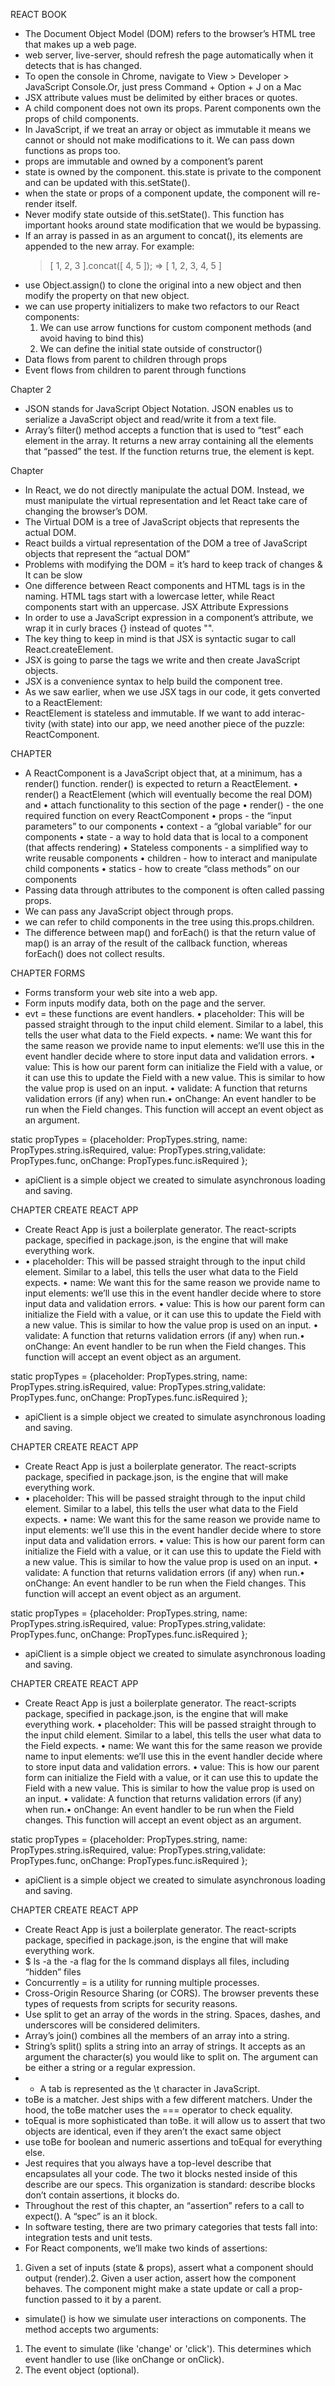 REACT BOOK

- The Document Object Model (DOM) refers to the browser’s HTML tree that makes up a web page.
- web server, live-server, should refresh the page automatically when it detects that is has changed.
- To open the console in Chrome, navigate to View > Developer > JavaScript Console.Or, just press Command + Option + J on a Mac
- JSX attribute values must be delimited by either braces or quotes.
- A child component does not own its props. Parent components own the props of child components.
- In JavaScript, if we treat an array or object as immutable it means we cannot or should not make modifications to it.
  We can pass down functions as props too.
- props are immutable and owned by a component’s parent
- state is owned by the component. this.state is private to the component and can be updated with this.setState().
- when the state or props of a component update, the component will re-render itself.
- Never modify state outside of this.setState(). This function has important hooks around state modification that we would be bypassing.
- If an array is passed in as an argument to concat(), its elements are appended to the new array. For example:
  > [ 1, 2, 3 ].concat([ 4, 5 ]); => [ 1, 2, 3, 4, 5 ]
- use Object.assign() to clone the original into a new object and then modify the property on that new object.
- we can use property initializers to make two refactors to our React components:
  1. We can use arrow functions for custom component methods (and avoid having to bind this)
  2. We can define the initial state outside of constructor()
- Data flows from parent to children through props
- Event flows from children to parent through functions

Chapter 2

- JSON stands for JavaScript Object Notation. JSON enables us to serialize a JavaScript object and read/write it from a text file.
- Array’s filter() method accepts a function that is used to “test” each element in the array. It returns a new array containing all the elements that “passed” the test. If the function returns true, the element is kept.

Chapter

- In React, we do not directly manipulate the actual DOM. Instead, we must manipulate the virtual representation and let React take care of changing the browser’s DOM.
- The Virtual DOM is a tree of JavaScript objects that represents the actual DOM.
- React builds a virtual representation of the DOM a tree of JavaScript objects that represent the “actual DOM”
- Problems with modifying the DOM = it’s hard to keep track of changes & It can be slow
- One difference between React components and HTML tags is in the naming. HTML tags start with
  a lowercase letter, while React components start with an uppercase.
  JSX Attribute Expressions
- In order to use a JavaScript expression in a component’s attribute, we wrap it in curly braces {} instead of quotes "".
- The key thing to keep in mind is that JSX is syntactic sugar to call React.createElement.
- JSX is going to parse the tags we write and then create JavaScript objects.
- JSX is a convenience syntax to help build the component tree.
- As we saw earlier, when we use JSX tags in our code, it gets converted to a ReactElement:
- ReactElement is stateless and immutable. If we want to add interac-
  tivity (with state) into our app, we need another piece of the puzzle: ReactComponent.

CHAPTER

- A ReactComponent is a JavaScript object that, at a minimum, has a render() function. render() is
  expected to return a ReactElement.
  • render() a ReactElement (which will eventually become the real DOM) and
  • attach functionality to this section of the page
  • render() - the one required function on every ReactComponent • props - the “input parameters” to our components • context - a “global variable” for our components • state - a way to hold data that is local to a component (that affects rendering) • Stateless components - a simplified way to write reusable components
  • children - how to interact and manipulate child components • statics - how to create “class methods” on our components
- Passing data through attributes to the component is often called passing props.
- We can pass any JavaScript object through props.
- we can refer to child components in the tree using this.props.children.
- The difference between map() and forEach() is that the return value of map() is an array of the result of the callback function, whereas forEach() does not collect results.

CHAPTER FORMS

- Forms transform your web site into a web app.
- Form inputs modify data, both on the page and the server.
- evt = these functions are event handlers.
  • placeholder: This will be passed straight through to the input child element. Similar to a label, this tells the user what data to the Field expects.
  • name: We want this for the same reason we provide name to input elements: we’ll use this in the event handler decide where to store input data and validation errors.
  • value: This is how our parent form can initialize the Field with a value, or it can use this to update the Field with a new value. This is similar to how the value prop is used on an input.
  • validate: A function that returns validation errors (if any) when run.• onChange: An event handler to be run when the Field changes. This function will accept an
  event object as an argument.

static propTypes = {placeholder: PropTypes.string,
name: PropTypes.string.isRequired,
value: PropTypes.string,validate: PropTypes.func,
onChange: PropTypes.func.isRequired
};

- apiClient is a simple object we created to simulate asynchronous loading and saving.

CHAPTER CREATE REACT APP

- Create React App is just a boilerplate generator. The react-scripts package, specified in package.json, is the engine that will make everything work.
- • placeholder: This will be passed straight through to the input child element. Similar to a label, this tells the user what data to the Field expects.
  • name: We want this for the same reason we provide name to input elements: we’ll use this in the event handler decide where to store input data and validation errors.
  • value: This is how our parent form can initialize the Field with a value, or it can use this to update the Field with a new value. This is similar to how the value prop is used on an input.
  • validate: A function that returns validation errors (if any) when run.• onChange: An event handler to be run when the Field changes. This function will accept an
  event object as an argument.

static propTypes = {placeholder: PropTypes.string,
name: PropTypes.string.isRequired,
value: PropTypes.string,validate: PropTypes.func,
onChange: PropTypes.func.isRequired
};

- apiClient is a simple object we created to simulate asynchronous loading and saving.

CHAPTER CREATE REACT APP

- Create React App is just a boilerplate generator. The react-scripts package, specified in package.json, is the engine that will make everything work.
- • placeholder: This will be passed straight through to the input child element. Similar to a label, this tells the user what data to the Field expects.
  • name: We want this for the same reason we provide name to input elements: we’ll use this in the event handler decide where to store input data and validation errors.
  • value: This is how our parent form can initialize the Field with a value, or it can use this to update the Field with a new value. This is similar to how the value prop is used on an input.
  • validate: A function that returns validation errors (if any) when run.• onChange: An event handler to be run when the Field changes. This function will accept an
  event object as an argument.

static propTypes = {placeholder: PropTypes.string,
name: PropTypes.string.isRequired,
value: PropTypes.string,validate: PropTypes.func,
onChange: PropTypes.func.isRequired
};

- apiClient is a simple object we created to simulate asynchronous loading and saving.

CHAPTER CREATE REACT APP

- Create React App is just a boilerplate generator. The react-scripts package, specified in package.json, is the engine that will make everything work.
  • placeholder: This will be passed straight through to the input child element. Similar to a label, this tells the user what data to the Field expects.
  • name: We want this for the same reason we provide name to input elements: we’ll use this in the event handler decide where to store input data and validation errors.
  • value: This is how our parent form can initialize the Field with a value, or it can use this to update the Field with a new value. This is similar to how the value prop is used on an input.
  • validate: A function that returns validation errors (if any) when run.• onChange: An event handler to be run when the Field changes. This function will accept an
  event object as an argument.

static propTypes = {placeholder: PropTypes.string,
name: PropTypes.string.isRequired,
value: PropTypes.string,validate: PropTypes.func,
onChange: PropTypes.func.isRequired
};

- apiClient is a simple object we created to simulate asynchronous loading and saving.

CHAPTER CREATE REACT APP

- Create React App is just a boilerplate generator. The react-scripts package, specified in package.json, is the engine that will make everything work.
- \$ ls -a the -a flag for the ls command displays all files, including “hidden” files
- Concurrently = is a utility for running multiple processes.
- Cross-Origin Resource Sharing (or CORS). The browser prevents these types of requests from scripts for security reasons.
- Use split to get an array of the words in the string. Spaces, dashes, and underscores will be considered delimiters.
- Array’s join() combines all the members of an array into a string.
- String’s split() splits a string into an array of strings. It accepts as an argument the character(s) you would like to split on. The argument can be either a string or a regular expression.
- - A tab is represented as the \t character in JavaScript.
- toBe is a matcher. Jest ships with a few different matchers. Under the hood, the toBe matcher uses the === operator to check equality.
- toEqual is more sophisticated than toBe. it will
  allow us to assert that two objects are identical, even if they aren’t the exact same object
- use toBe for boolean and numeric assertions and toEqual for everything else.
- Jest requires that you always have a top-level describe that encapsulates all your code. The two it blocks nested inside of this describe are our specs. This organization is standard: describe blocks don’t contain assertions, it blocks do.
- Throughout the rest of this chapter, an “assertion” refers to a call to expect(). A “spec” is an it block.
- In software testing, there are two primary categories that tests fall into: integration tests and unit tests.
- For React components, we’ll make two kinds of assertions:

1. Given a set of inputs (state & props), assert what a component should output (render).2. Given a user action, assert how the component behaves. The component might make a state
   update or call a prop-function passed to it by a parent.

- simulate() is how we simulate user interactions on components. The method accepts two arguments:

1. The event to simulate (like 'change' or 'click'). This determines which event handler to use (like onChange or onClick).
2. The event object (optional).
